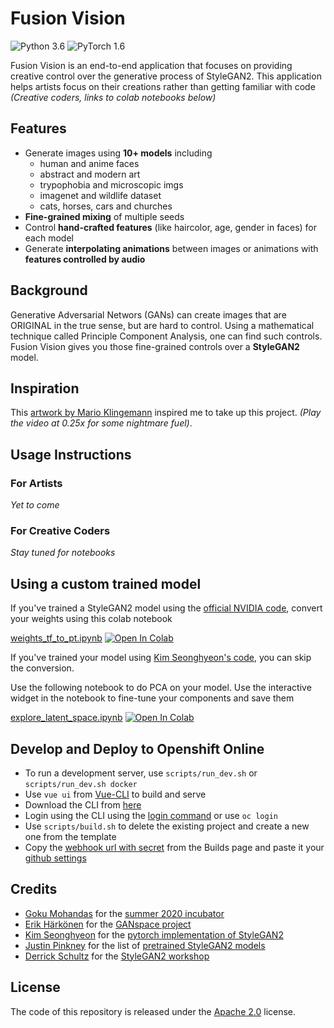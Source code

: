 # Fusion Vision
![Python 3.6](https://img.shields.io/badge/python-3.6-blue.svg)
![PyTorch 1.6](https://img.shields.io/badge/pytorch-1.6-blue.svg)

Fusion Vision is an end-to-end application that focuses on providing creative control over the generative process of StyleGAN2. This application helps artists focus on their creations rather than getting familiar with code *(Creative coders, links to colab notebooks below)*

## Features
- Generate images using __10+ models__ including
    - human and anime faces
    - abstract and modern art
    - trypophobia and microscopic imgs
    - imagenet and wildlife dataset
    - cats, horses, cars and churches
- __Fine-grained mixing__ of multiple seeds
- Control __hand-crafted features__ (like haircolor, age, gender in faces) for each model
- Generate __interpolating animations__ between images or animations with __features controlled by audio__

## Background
Generative Adversarial Networs (GANs) can create images that are ORIGINAL in the true sense, but are hard to control. Using a mathematical technique called Principle Component Analysis, one can find such controls. Fusion Vision gives you those fine-grained controls over a __StyleGAN2__ model.

## Inspiration
This [artwork by Mario Klingemann](https://youtu.be/A6bo_mIOto0) inspired me to take up this project. *(Play the video at 0.25x for some nightmare fuel)*.

## Usage Instructions

### For Artists
*Yet to come*

### For Creative Coders
*Stay tuned for notebooks*

## Using a custom trained model

If you've trained a StyleGAN2 model using the [official NVIDIA code](https://github.com/NVlabs/stylegan2), convert your weights using this colab notebook

[weights_tf_to_pt.ipynb](notebooks/weights_tf_to_pt.ipynb) [![Open In Colab](https://colab.research.google.com/assets/colab-badge.svg)](https://colab.research.google.com/github/sdhnshu/Fusion-Vision/blob/master/notebooks/weights_tf_to_pt.ipynb)

If you've trained your model using [Kim Seonghyeon's code](https://github.com/rosinality/stylegan2-pytorch), you can skip the conversion.

Use the following notebook to do PCA on your model. Use the interactive widget in the notebook to fine-tune your components and save them

[explore_latent_space.ipynb](notebooks/explore_latent_space.ipynb) [![Open In Colab](https://colab.research.google.com/assets/colab-badge.svg)](https://colab.research.google.com/github/sdhnshu/Fusion-Vision/blob/master/notebooks/explore_latent_space.ipynb)


## Develop and Deploy to Openshift Online

- To run a development server, use `scripts/run_dev.sh` or `scripts/run_dev.sh docker`
- Use `vue ui` from [Vue-CLI](https://cli.vuejs.org/) to build and serve
- Download the CLI from [here](https://docs.openshift.com/container-platform/4.5/cli_reference/openshift_cli/getting-started-cli.html#installing-the-cli)
- Login using the CLI using the [login command](imgs/login-command.png) or use `oc login`
- Use `scripts/build.sh` to delete the existing project and create a new one from the template
- Copy the [webhook url with secret](imgs/webhook.png) from the Builds page and paste it your [github settings]((imgs/github-hook.png))


## Credits
- [Goku Mohandas](https://github.com/GokuMohandas/GokuMohandas) for the [summer 2020 incubator](https://madewithml.com/collections/7828/ds-incubator-summer-2020/)
- [Erik Härkönen](https://github.com/harskish) for the [GANspace project](https://github.com/harskish/ganspace)
- [Kim Seonghyeon](https://github.com/rosinality) for the [pytorch implementation of StyleGAN2](https://github.com/rosinality/stylegan2-pytorch)
- [Justin Pinkney](https://github.com/justinpinkney) for the list of [pretrained StyleGAN2 models](https://github.com/justinpinkney/awesome-pretrained-stylegan2)
- [Derrick Schultz](https://github.com/dvschultz) for the [StyleGAN2 workshop](https://www.youtube.com/playlist?list=PLWuCzxqIpJs-l4OygaHssyydjOu-AWoHv)

## License
The code of this repository is released under the [Apache 2.0](LICENSE) license.
